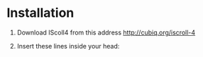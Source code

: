 Installation
============

1. Download IScoll4 from this address http://cubiq.org/iscroll-4
2. Insert these lines inside your head:

    <script src="url_to_scripts/iscroll.js"></script>
    <script src="url_to_scripts/IS.js"></script>
